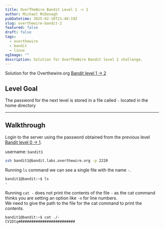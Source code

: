 ```yaml
---
title: OverTheWire Bandit Level 1 -> 2
author: Michael McDonagh
pubDatetime: 2025-02-10T21:40:19Z
slug: overthewire-bandit-2
featured: false
draft: false
tags:
  - overthewire
  - bandit
  - linux
ogImage: ""
description: Solution for OverTheWire Bandit level 2 challenge.
---
```

 

Solution for the Overthewire.org [Bandit level 1 -> 2](https://overthewire.org/wargames/bandit/bandit2.html)

## Level Goal  

The password for the next level is stored in a file called `-` located in the home directory

---

## Walkthrough

Login to the server using the password obtained from the previous level [Bandit level 0 -> 1](/posts/overthewire-bandit-1).  

username: `bandit1`  

```bash
ssh bandit1@bandit.labs.overthewire.org -p 2220
```

Running `ls` command we can see a single file with the name `-`.  

```bash
bandit1@bandit:~$ ls 
-
```

Running `cat -` does not print the contents of the file `-` as the cat command thinks you are setting an option like `-n` for line numbers.  
We need to give the path to the file for the cat command to print the contents.

```bash
bandit1@bandit:~$ cat ./-  
CV1Dtq##########################
```
